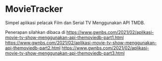 # MovieTracker
Simpel aplikasi pelacak Film dan Serial TV Menggunakan API TMDB.

Penerapan silahkan dibaca di 
https://www.gwnbs.com/2021/02/aplikasi-movie-tv-show-menggunakan-api-themoviedb-part1.html
https://www.gwnbs.com/2021/02/aplikasi-movie-tv-show-menggunakan-api-themoviedb-part2.html
https://www.gwnbs.com/2021/02/aplikasi-movie-tv-show-menggunakan-api-themoviedb-part3.html

